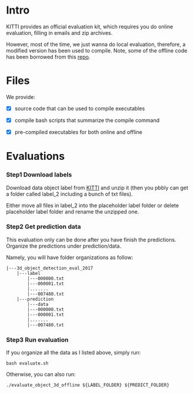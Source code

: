 # Intro

KITTI provides an official evaluation kit, which requires you do online evaluation, filling in emails and zip archives.

However, most of the time, we just wanna do local evaluation, therefore, a modified version has been used to compile. Note, some of the
offline code has been borrowed from this [repo](https://github.com/charlesq34/frustum-pointnets/blob/master/train/kitti_eval/evaluate_object_3d_offline.cpp).

# Files

We provide:

- [X] source code that can be used to compile executables

- [X] compile bash scripts that summarize the compile command

- [X] pre-compiled executables for both online and offline

# Evaluations

### Step1 Download labels

Download data object label from [KITTI](http://www.cvlibs.net/download.php?file=data_object_label_2.zip) and unzip it (then 
you pbbly can get a folder called label_2 including a bunch of txt files).

Either move all files in label_2 into the placeholder label folder or delete placeholder label folder and rename the unzipped one.

### Step2 Get prediction data

This evaluation only can be done after you have finish the predictions. Organize the predictions under prediction/data.

Namely, you will have folder organizations as follow:

```
|---3d_object_detection_eval_2017
    |---label
        |---000000.txt
        |---000001.txt
        |.......
        |---007480.txt
    |---prediction
        |---data
        |---000000.txt
        |---000001.txt
        |.......
        |---007480.txt
```

### Step3 Run evaluation

If you organize all the data as I listed above, simply run:

```
bash evaluate.sh
```

Otherwise, you can also run:

```
./evaluate_object_3d_offline ${LABEL_FOLDER} ${PREDICT_FOLDER}
```